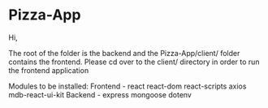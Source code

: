 # Pizza-App

Hi,

The root of the folder is the backend and the Pizza-App/client/ folder contains the frontend. Please cd 
over to the client/ directory in order to run the frontend application

Modules to be installed:
  Frontend - react react-dom react-scripts axios mdb-react-ui-kit
  Backend - express mongoose dotenv
